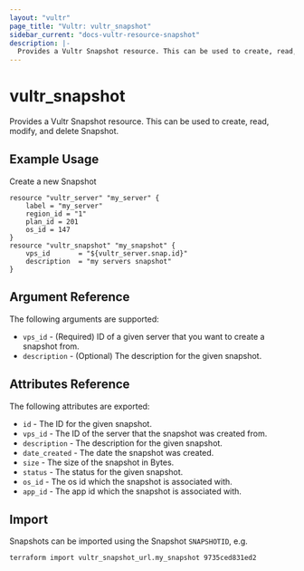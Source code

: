 ```yaml
---
layout: "vultr"
page_title: "Vultr: vultr_snapshot"
sidebar_current: "docs-vultr-resource-snapshot"
description: |-
  Provides a Vultr Snapshot resource. This can be used to create, read, modify, and delete Snapshot.
---
```


# vultr_snapshot

Provides a Vultr Snapshot resource. This can be used to create, read, modify, and delete Snapshot.

## Example Usage

Create a new Snapshot
```hcl
resource "vultr_server" "my_server" {
    label = "my_server"
    region_id = "1"
    plan_id = 201
    os_id = 147
}
resource "vultr_snapshot" "my_snapshot" {
    vps_id       = "${vultr_server.snap.id}"
    description  = "my servers snapshot"
}
```

## Argument Reference

The following arguments are supported:

* `vps_id` - (Required) ID of a given server that you want to create a snapshot from.
* `description` - (Optional) The description for the given snapshot.

## Attributes Reference

The following attributes are exported:

* `id` - The ID for the given snapshot.
* `vps_id` - The ID of the server that the snapshot was created from.
* `description` - The description for the given snapshot.
* `date_created` - The date the snapshot was created.
* `size` - The size of the snapshot in Bytes.
* `status` - The status for the given snapshot.
* `os_id` - The os id which the snapshot is associated with.
* `app_id` - The app id which the snapshot is associated with.

## Import

Snapshots can be imported using the Snapshot `SNAPSHOTID`, e.g.

```
terraform import vultr_snapshot_url.my_snapshot 9735ced831ed2
```